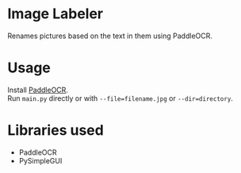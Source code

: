 # Image Labeler

Renames pictures based on the text in them using PaddleOCR. 

# Usage
Install [PaddleOCR](https://github.com/PaddlePaddle/PaddleOCR/blob/release/2.6/doc/doc_en/quickstart_en.md).  
Run `main.py` directly or with `--file=filename.jpg` or `--dir=directory`.


# Libraries used
- PaddleOCR
- PySimpleGUI